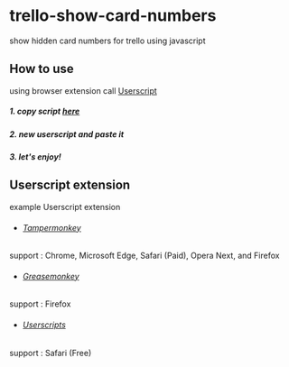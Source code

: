 # trello-show-card-numbers
show hidden card numbers for trello using javascript


## How to use
using browser extension call [Userscript](#userscript-extension)


##### 1. copy script [here](https://raw.githubusercontent.com/yokeTH/trello-show-card-numbers/master/trello-show-card-numbers.user.js)
##### 2. new userscript and paste it
##### 3. let's enjoy!


## Userscript extension
example Userscript extension
- ######  [Tampermonkey](https://www.tampermonkey.net)
support : Chrome, Microsoft Edge, Safari (Paid), Opera Next, and Firefox 
- ######  [Greasemonkey ](https://addons.mozilla.org/th/firefox/addon/greasemonkey/)
support : Firefox 
- ######  [Userscripts  ](https://apps.apple.com/us/app/userscripts/id1463298887/)
support : Safari (Free)
